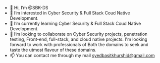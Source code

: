 - 👋 Hi, I’m @SBK-DS
- 👀 I’m interested in Cyber Security & Full Stack Coud Native Development.
- 🌱 I’m currently learning Cyber Security & Full Stack Coud Native Development.
- 💞️ I’m looking to collaborate on Cyber Security projects, penetration testing, Front-end, full-stack, and cloud native projects. I'm looking forward to work with professionals of Both the domains to seek and taste the utmost flavour of these domains.
- 📫 You can contact me through my mail syedbasitkhurshid@gmail.com

<!---
SBK-DS/SBK-DS is a ✨ special ✨ repository because its `README.md` (this file) appears on your GitHub profile.
You can click the Preview link to take a look at your changes.
--->
